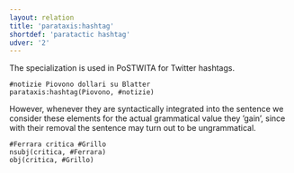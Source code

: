 ```yaml
---
layout: relation
title: 'parataxis:hashtag'
shortdef: 'paratactic hashtag'
udver: '2'
---
```


The specialization is used in PoSTWITA for Twitter hashtags. 
~~~ sdparse
#notizie Piovono dollari su Blatter
parataxis:hashtag(Piovono, #notizie) 
~~~

However, whenever they are syntactically integrated into the sentence we consider these elements for the actual grammatical value they ’gain’, since with their removal the sentence may turn out to be ungrammatical.
~~~ sdparse
#Ferrara critica #Grillo
nsubj(critica, #Ferrara)
obj(critica, #Grillo)
~~~

